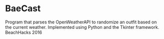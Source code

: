 # BaeCast
Program that parses the OpenWeatherAPI to randomize an outfit based on the current weather. Implemented using Python and the Tkinter framework. BeachHacks 2016
